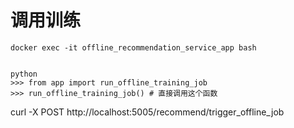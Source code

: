 # 调用训练
```shell
docker exec -it offline_recommendation_service_app bash


python
>>> from app import run_offline_training_job
>>> run_offline_training_job() # 直接调用这个函数
```

curl -X POST http://localhost:5005/recommend/trigger_offline_job